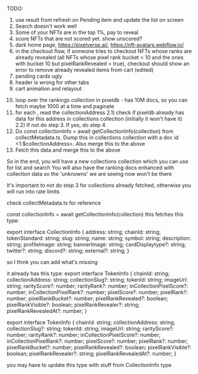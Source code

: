 TODO:

1. use result from refresh on Pending item and update the list on screen
2. Search doesn't work well
3. Some of your NFTs are in the top 1%, pay to reveal
4. score NFTs that are not scored yet. show unscored?
5. dark home page, https://pixelverse.ai/, https://nft-avatars.webflow.io/
6. in the checkout flow, if someone tries to checkout NFTs whose ranks are already revealed (all NFTs whose pixel rank bucket < 10 and the ones with bucket 10 but pixelRankRevealed = true), checkout should show an error to remove already revealed items from cart (edited)
7. pending cards ugly
8. header is wrong for other tabs
9. cart animation and relayout

10) loop over the rankings collection in pixeldb - has 10M docs, so you can fetch maybe 1000 at a time and paginate
11) for each <rankingsdoc>, read the collectionAddress
    2.1) check if pixeldb already has data for this address in collections collection (initially it won't have it)
    2.2) If not do step 3. If yes, do step 4
12) Do const collectionInfo = await getCollectionInfo(collection) from collectMetadata.ts. Dump this in collections collection with a doc id <1:$collectionAddress>. Also merge this to the <rankingsdoc> above
13) Fetch this data and merge this to the <rankingsdoc> above

So in the end, you will have a new collections collection which you can use for list and search
You will also have the ranking docs enhanced with collection data so the 'unknowns' we are seeing now won't be there

It's important to not do step 3 for collections already fetched, otherwise you will run into rate limits

check collectMetadata.ts for reference

const collectionInfo = await getCollectionInfo(collection) this fetches this type:

export interface CollectionInfo {
address: string;
chainId: string;
tokenStandard: string;
slug: string;
name: string;
symbol: string;
description: string;
profileImage: string;
bannerImage: string;
cardDisplaytype?: string;
twitter?: string;
discord?: string;
external?: string;
}

so I think you can add what's missing

it already has this type:
export interface TokenInfo {
chainId: string;
collectionAddress: string;
collectionSlug?: string;
tokenId: string;
imageUrl: string;
rarityScore?: number;
rarityRank?: number;
inCollectionPixelScore?: number;
inCollectionPixelRank?: number;
pixelScore?: number;
pixelRank?: number;
pixelRankBucket?: number;
pixelRankRevealed?: boolean;
pixelRankVisible?: boolean;
pixelRankRevealer?: string;
pixelRankRevealedAt?: number;
}

export interface TokenInfo {
chainId: string;
collectionAddress: string;
collectionSlug?: string;
tokenId: string;
imageUrl: string;
rarityScore?: number;
rarityRank?: number;
inCollectionPixelScore?: number;
inCollectionPixelRank?: number;
pixelScore?: number;
pixelRank?: number;
pixelRankBucket?: number;
pixelRankRevealed?: boolean;
pixelRankVisible?: boolean;
pixelRankRevealer?: string;
pixelRankRevealedAt?: number;
}

you may have to update this type with stuff from CollectionInfo type
